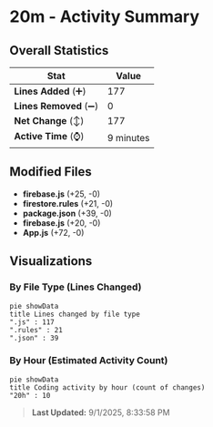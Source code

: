 # 20m - Activity Summary 

## Overall Statistics

| Stat                   | Value                                                             |
| ---------------------- | ----------------------------------------------------------------- |
| **Lines Added** (➕)   | 177                                          |
| **Lines Removed** (➖) | 0                                        |
| **Net Change** (↕)    | 177                |
| **Active Time** (⌚)   | 9 minutes |


## Modified Files
- **firebase.js** (+25, -0)
- **firestore.rules** (+21, -0)
- **package.json** (+39, -0)
- **firebase.js** (+20, -0)
- **App.js** (+72, -0)

## Visualizations

### By File Type (Lines Changed)

```mermaid
pie showData
title Lines changed by file type
".js" : 117
".rules" : 21
".json" : 39
```

### By Hour (Estimated Activity Count)

```mermaid
pie showData
title Coding activity by hour (count of changes)
"20h" : 10
```


> **Last Updated:** 9/1/2025, 8:33:58 PM